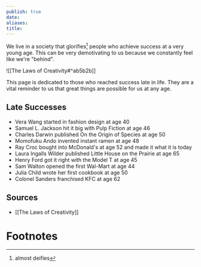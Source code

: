 ```yaml
---
publish: true
date: 
aliases: 
title:
---
```

We live in a society that glorifies[^1] people who achieve success at a very young age. This can be very demotivating to us because we constantly feel like we're "behind". 

![[The Laws of Creativity#^ab5b2b]]

This page is dedicated to those who reached success late in life. They are a vital reminder to us that great things are possible for us at any age. 

## Late Successes
- Vera Wang started in fashion design at age 40
- Samuel L. Jackson hit it big with Pulp Fiction at age 46
- Charles Darwin published On the Origin of Species at age 50
- Momofuku Ando invented instant ramen at age 48
- Ray Croc bought into McDonald's at age 52 and made it what it is today
- Laura Ingalls Wilder published Little House on the Prairie at age 65
- Henry Ford got it right with the Model T at age 45
- Sam Walton opened the first Wal-Mart at age 44
- Julia Child wrote her first cookbook at age 50
- Colonel Sanders franchised KFC at age 62


## Sources
- [[The Laws of Creativity]]
# Footnotes

[^1]: almost deifies